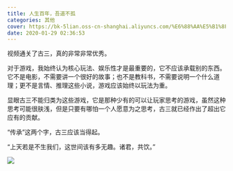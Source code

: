 ```yaml
---
title: 人生百年，吾道不孤
categories: 其他
cover: https://bk-5lian.oss-cn-shanghai.aliyuncs.com/%E6%88%AA%E5%B1%8F2020-01-2901.18.16-1580236574612.png
date: 2020-01-29 02:36:53
---
```


视频通关了古三，真的非常非常优秀。

对于游戏，我始终认为核心玩法、娱乐性才是最重要的，它不应该承载别的东西。它不是电影，不需要讲一个很好的故事；也不是教科书，不需要说明一个什么道理；更不是言情、推理这些小说，游戏应该始终以玩法为重。

显眼古三不能归类为这些游戏，它是那种少有的可以让玩家思考的游戏，虽然这种思考可能很肤浅，但是只要有哪怕一个人愿意为之思考，古三就已经作出了超出它应有的贡献。

“传承”这两个字，古三应该当得起。

“上天若是不生我们，这世间该有多无趣。诸君，共饮。”

![](https://bk-5lian.oss-cn-shanghai.aliyuncs.com/%E6%88%AA%E5%B1%8F2020-01-2901.18.16-1580236574612.png)